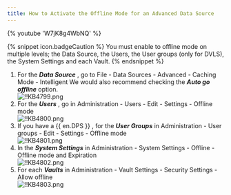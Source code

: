 ```yaml
---
title: How to Activate the Offline Mode for an Advanced Data Source
---
```


{% youtube 'W7jK8g4WbNQ' %}

{% snippet icon.badgeCaution %}
You must enable to offline mode on multiple levels; the Data Source, the Users, the User groups (only for DVLS), the System Settings and each Vault.
{% endsnippet %}

1. For the ***Data Source*** , go to File - Data Sources - Advanced - Caching Mode - Intelligent We would also recommend checking the ***Auto go offline*** option.  
![!!KB4799.png](/img/en/kb/KB4799.png)
1. For the ***Users*** , go in Administration - Users - Edit - Settings - Offline mode  
![!!KB4800.png](/img/en/kb/KB4800.png)
1. If you have a {{ en.DPS }} , for the ***User Groups*** in Administration - User groups - Edit - Settings - Offline mode  
![!!KB4801.png](/img/en/kb/KB4801.png)
1. In the ***System Settings*** in Administration - System Settings - Offline - Offline mode and Expiration  
![!!KB4802.png](/img/en/kb/KB4802.png)
1. For each ***Vaults*** in Administration - Vault Settings - Security Settings - Allow offline  
![!!KB4803.png](/img/en/kb/KB4803.png)
